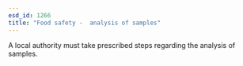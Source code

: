```yaml
---
esd_id: 1266
title: "Food safety -  analysis of samples"
---
```


A local authority must take prescribed steps regarding the analysis of samples.

